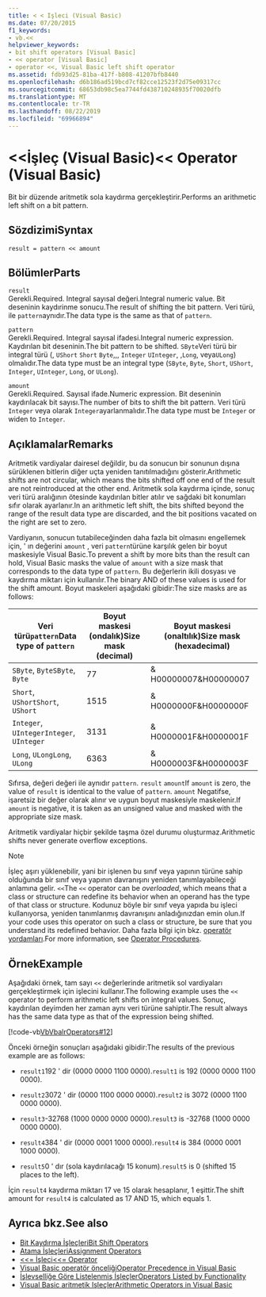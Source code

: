 ```yaml
---
title: < < Işleci (Visual Basic)
ms.date: 07/20/2015
f1_keywords:
- vb.<<
helpviewer_keywords:
- bit shift operators [Visual Basic]
- << operator [Visual Basic]
- operator <<, Visual Basic left shift operator
ms.assetid: fdb93d25-81ba-417f-b808-41207bfb8440
ms.openlocfilehash: d6b186ad519bcd7cf82cce12523f2d75e09317cc
ms.sourcegitcommit: 68653db98c5ea7744fd438710248935f70020dfb
ms.translationtype: MT
ms.contentlocale: tr-TR
ms.lasthandoff: 08/22/2019
ms.locfileid: "69966894"
---
```

# <a name="-operator-visual-basic"></a><span data-ttu-id="41351-102">\<\<İşleç (Visual Basic)</span><span class="sxs-lookup"><span data-stu-id="41351-102">\<\< Operator (Visual Basic)</span></span>
<span data-ttu-id="41351-103">Bit bir düzende aritmetik sola kaydırma gerçekleştirir.</span><span class="sxs-lookup"><span data-stu-id="41351-103">Performs an arithmetic left shift on a bit pattern.</span></span>  
  
## <a name="syntax"></a><span data-ttu-id="41351-104">Sözdizimi</span><span class="sxs-lookup"><span data-stu-id="41351-104">Syntax</span></span>  
  
```  
result = pattern << amount  
```  
  
## <a name="parts"></a><span data-ttu-id="41351-105">Bölümler</span><span class="sxs-lookup"><span data-stu-id="41351-105">Parts</span></span>  
 `result`  
 <span data-ttu-id="41351-106">Gerekli.</span><span class="sxs-lookup"><span data-stu-id="41351-106">Required.</span></span> <span data-ttu-id="41351-107">Integral sayısal değeri.</span><span class="sxs-lookup"><span data-stu-id="41351-107">Integral numeric value.</span></span> <span data-ttu-id="41351-108">Bit deseninin kaydırinme sonucu.</span><span class="sxs-lookup"><span data-stu-id="41351-108">The result of shifting the bit pattern.</span></span> <span data-ttu-id="41351-109">Veri türü, ile `pattern`aynıdır.</span><span class="sxs-lookup"><span data-stu-id="41351-109">The data type is the same as that of `pattern`.</span></span>  
  
 `pattern`  
 <span data-ttu-id="41351-110">Gerekli.</span><span class="sxs-lookup"><span data-stu-id="41351-110">Required.</span></span> <span data-ttu-id="41351-111">Integral sayısal ifadesi.</span><span class="sxs-lookup"><span data-stu-id="41351-111">Integral numeric expression.</span></span> <span data-ttu-id="41351-112">Kaydırılan bit deseninin.</span><span class="sxs-lookup"><span data-stu-id="41351-112">The bit pattern to be shifted.</span></span> <span data-ttu-id="41351-113">`SByte`Veri türü bir integral türü (, `UShort` `Short` `Byte`,,, `Integer` `UInteger`, ,`Long`, veya`ULong`) olmalıdır.</span><span class="sxs-lookup"><span data-stu-id="41351-113">The data type must be an integral type (`SByte`, `Byte`, `Short`, `UShort`, `Integer`, `UInteger`, `Long`, or `ULong`).</span></span>  
  
 `amount`  
 <span data-ttu-id="41351-114">Gerekli.</span><span class="sxs-lookup"><span data-stu-id="41351-114">Required.</span></span> <span data-ttu-id="41351-115">Sayısal ifade.</span><span class="sxs-lookup"><span data-stu-id="41351-115">Numeric expression.</span></span> <span data-ttu-id="41351-116">Bit deseninin kaydırılacak bit sayısı.</span><span class="sxs-lookup"><span data-stu-id="41351-116">The number of bits to shift the bit pattern.</span></span> <span data-ttu-id="41351-117">Veri türü `Integer` veya olarak `Integer`ayarlanmalıdır.</span><span class="sxs-lookup"><span data-stu-id="41351-117">The data type must be `Integer` or widen to `Integer`.</span></span>  
  
## <a name="remarks"></a><span data-ttu-id="41351-118">Açıklamalar</span><span class="sxs-lookup"><span data-stu-id="41351-118">Remarks</span></span>  
 <span data-ttu-id="41351-119">Aritmetik vardiyalar dairesel değildir, bu da sonucun bir sonunun dışına sürüklenen bitlerin diğer uçta yeniden tanıtılmadığını gösterir.</span><span class="sxs-lookup"><span data-stu-id="41351-119">Arithmetic shifts are not circular, which means the bits shifted off one end of the result are not reintroduced at the other end.</span></span> <span data-ttu-id="41351-120">Aritmetik sola kaydırma içinde, sonuç veri türü aralığının ötesinde kaydırılan bitler atılır ve sağdaki bit konumları sıfır olarak ayarlanır.</span><span class="sxs-lookup"><span data-stu-id="41351-120">In an arithmetic left shift, the bits shifted beyond the range of the result data type are discarded, and the bit positions vacated on the right are set to zero.</span></span>  
  
 <span data-ttu-id="41351-121">Vardiyanın, sonucun tutabileceğinden daha fazla bit olmasını engellemek için, ' ın değerini `amount` , veri `pattern`türüne karşılık gelen bir boyut maskesiyle Visual Basic.</span><span class="sxs-lookup"><span data-stu-id="41351-121">To prevent a shift by more bits than the result can hold, Visual Basic masks the value of `amount` with a size mask that corresponds to the data type of `pattern`.</span></span> <span data-ttu-id="41351-122">Bu değerlerin ikili dosyası ve kaydırma miktarı için kullanılır.</span><span class="sxs-lookup"><span data-stu-id="41351-122">The binary AND of these values is used for the shift amount.</span></span> <span data-ttu-id="41351-123">Boyut maskeleri aşağıdaki gibidir:</span><span class="sxs-lookup"><span data-stu-id="41351-123">The size masks are as follows:</span></span>  
  
|<span data-ttu-id="41351-124">Veri türü`pattern`</span><span class="sxs-lookup"><span data-stu-id="41351-124">Data type of `pattern`</span></span>|<span data-ttu-id="41351-125">Boyut maskesi (ondalık)</span><span class="sxs-lookup"><span data-stu-id="41351-125">Size mask (decimal)</span></span>|<span data-ttu-id="41351-126">Boyut maskesi (onaltılık)</span><span class="sxs-lookup"><span data-stu-id="41351-126">Size mask (hexadecimal)</span></span>|  
|----------------------------|---------------------------|-------------------------------|  
|<span data-ttu-id="41351-127">`SByte`, `Byte`</span><span class="sxs-lookup"><span data-stu-id="41351-127">`SByte`, `Byte`</span></span>|<span data-ttu-id="41351-128">7</span><span class="sxs-lookup"><span data-stu-id="41351-128">7</span></span>|<span data-ttu-id="41351-129">& H00000007</span><span class="sxs-lookup"><span data-stu-id="41351-129">&H00000007</span></span>|  
|<span data-ttu-id="41351-130">`Short`, `UShort`</span><span class="sxs-lookup"><span data-stu-id="41351-130">`Short`, `UShort`</span></span>|<span data-ttu-id="41351-131">15</span><span class="sxs-lookup"><span data-stu-id="41351-131">15</span></span>|<span data-ttu-id="41351-132">& H0000000F</span><span class="sxs-lookup"><span data-stu-id="41351-132">&H0000000F</span></span>|  
|<span data-ttu-id="41351-133">`Integer`, `UInteger`</span><span class="sxs-lookup"><span data-stu-id="41351-133">`Integer`, `UInteger`</span></span>|<span data-ttu-id="41351-134">31</span><span class="sxs-lookup"><span data-stu-id="41351-134">31</span></span>|<span data-ttu-id="41351-135">& H0000001F</span><span class="sxs-lookup"><span data-stu-id="41351-135">&H0000001F</span></span>|  
|<span data-ttu-id="41351-136">`Long`, `ULong`</span><span class="sxs-lookup"><span data-stu-id="41351-136">`Long`, `ULong`</span></span>|<span data-ttu-id="41351-137">63</span><span class="sxs-lookup"><span data-stu-id="41351-137">63</span></span>|<span data-ttu-id="41351-138">& H0000003F</span><span class="sxs-lookup"><span data-stu-id="41351-138">&H0000003F</span></span>|  
  
 <span data-ttu-id="41351-139">Sıfırsa, değeri değeri ile aynıdır `pattern`. `result` `amount`</span><span class="sxs-lookup"><span data-stu-id="41351-139">If `amount` is zero, the value of `result` is identical to the value of `pattern`.</span></span> <span data-ttu-id="41351-140">`amount` Negatifse, işaretsiz bir değer olarak alınır ve uygun boyut maskesiyle maskelenir.</span><span class="sxs-lookup"><span data-stu-id="41351-140">If `amount` is negative, it is taken as an unsigned value and masked with the appropriate size mask.</span></span>  
  
 <span data-ttu-id="41351-141">Aritmetik vardiyalar hiçbir şekilde taşma özel durumu oluşturmaz.</span><span class="sxs-lookup"><span data-stu-id="41351-141">Arithmetic shifts never generate overflow exceptions.</span></span>  
  
> [!NOTE]
> <span data-ttu-id="41351-142">İşleç aşırı yüklenebilir, yani bir işlenen bu sınıf veya yapının türüne sahip olduğunda bir sınıf veya yapının davranışını yeniden tanımlayabileceği anlamına gelir. `<<`</span><span class="sxs-lookup"><span data-stu-id="41351-142">The `<<` operator can be *overloaded*, which means that a class or structure can redefine its behavior when an operand has the type of that class or structure.</span></span> <span data-ttu-id="41351-143">Kodunuz böyle bir sınıf veya yapıda bu işleci kullanıyorsa, yeniden tanımlanmış davranışını anladığınızdan emin olun.</span><span class="sxs-lookup"><span data-stu-id="41351-143">If your code uses this operator on such a class or structure, be sure that you understand its redefined behavior.</span></span> <span data-ttu-id="41351-144">Daha fazla bilgi için bkz. [operatör yordamları](../../../visual-basic/programming-guide/language-features/procedures/operator-procedures.md).</span><span class="sxs-lookup"><span data-stu-id="41351-144">For more information, see [Operator Procedures](../../../visual-basic/programming-guide/language-features/procedures/operator-procedures.md).</span></span>  
  
## <a name="example"></a><span data-ttu-id="41351-145">Örnek</span><span class="sxs-lookup"><span data-stu-id="41351-145">Example</span></span>  
 <span data-ttu-id="41351-146">Aşağıdaki örnek, tam sayı `<<` değerlerinde aritmetik sol vardiyaları gerçekleştirmek için işlecini kullanır.</span><span class="sxs-lookup"><span data-stu-id="41351-146">The following example uses the `<<` operator to perform arithmetic left shifts on integral values.</span></span> <span data-ttu-id="41351-147">Sonuç, kaydırılan deyimden her zaman aynı veri türüne sahiptir.</span><span class="sxs-lookup"><span data-stu-id="41351-147">The result always has the same data type as that of the expression being shifted.</span></span>  
  
 [!code-vb[VbVbalrOperators#12](~/samples/snippets/visualbasic/VS_Snippets_VBCSharp/VbVbalrOperators/VB/Class1.vb#12)]  
  
 <span data-ttu-id="41351-148">Önceki örneğin sonuçları aşağıdaki gibidir:</span><span class="sxs-lookup"><span data-stu-id="41351-148">The results of the previous example are as follows:</span></span>  
  
- <span data-ttu-id="41351-149">`result1`192 ' dir (0000 0000 1100 0000).</span><span class="sxs-lookup"><span data-stu-id="41351-149">`result1` is 192 (0000 0000 1100 0000).</span></span>  
  
- <span data-ttu-id="41351-150">`result2`3072 ' dir (0000 1100 0000 0000).</span><span class="sxs-lookup"><span data-stu-id="41351-150">`result2` is 3072 (0000 1100 0000 0000).</span></span>  
  
- <span data-ttu-id="41351-151">`result3`-32768 (1000 0000 0000 0000).</span><span class="sxs-lookup"><span data-stu-id="41351-151">`result3` is -32768 (1000 0000 0000 0000).</span></span>  
  
- <span data-ttu-id="41351-152">`result4`384 ' dir (0000 0001 1000 0000).</span><span class="sxs-lookup"><span data-stu-id="41351-152">`result4` is 384 (0000 0001 1000 0000).</span></span>  
  
- <span data-ttu-id="41351-153">`result5`0 ' dır (sola kaydırılacağı 15 konum).</span><span class="sxs-lookup"><span data-stu-id="41351-153">`result5` is 0 (shifted 15 places to the left).</span></span>  
  
 <span data-ttu-id="41351-154">İçin `result4` kaydırma miktarı 17 ve 15 olarak hesaplanır, 1 eşittir.</span><span class="sxs-lookup"><span data-stu-id="41351-154">The shift amount for `result4` is calculated as 17 AND 15, which equals 1.</span></span>  
  
## <a name="see-also"></a><span data-ttu-id="41351-155">Ayrıca bkz.</span><span class="sxs-lookup"><span data-stu-id="41351-155">See also</span></span>

- [<span data-ttu-id="41351-156">Bit Kaydırma İşleçleri</span><span class="sxs-lookup"><span data-stu-id="41351-156">Bit Shift Operators</span></span>](../../../visual-basic/language-reference/operators/bit-shift-operators.md)
- [<span data-ttu-id="41351-157">Atama İşleçleri</span><span class="sxs-lookup"><span data-stu-id="41351-157">Assignment Operators</span></span>](../../../visual-basic/language-reference/operators/assignment-operators.md)
- [<span data-ttu-id="41351-158"><<= İşleci</span><span class="sxs-lookup"><span data-stu-id="41351-158"><<= Operator</span></span>](../../../visual-basic/language-reference/operators/left-shift-assignment-operator.md)
- [<span data-ttu-id="41351-159">Visual Basic operatör önceliği</span><span class="sxs-lookup"><span data-stu-id="41351-159">Operator Precedence in Visual Basic</span></span>](../../../visual-basic/language-reference/operators/operator-precedence.md)
- [<span data-ttu-id="41351-160">İşlevselliğe Göre Listelenmiş İşleçler</span><span class="sxs-lookup"><span data-stu-id="41351-160">Operators Listed by Functionality</span></span>](../../../visual-basic/language-reference/operators/operators-listed-by-functionality.md)
- [<span data-ttu-id="41351-161">Visual Basic aritmetik Işleçler</span><span class="sxs-lookup"><span data-stu-id="41351-161">Arithmetic Operators in Visual Basic</span></span>](../../../visual-basic/programming-guide/language-features/operators-and-expressions/arithmetic-operators.md)
